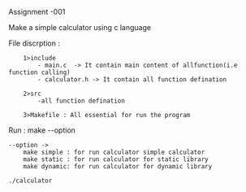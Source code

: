 Assignment -001 

Make a simple calculator using c language

File discrption :

		1>include
			- main.c  -> It contain main content of allfunction(i.e function calling)
			- calculator.h -> It contain all function defination

		2>src 
			-all function defination

		3>Makefile : All essential for run the program

Run :
	make --option

	--option ->
		make simple : for run calculator simple calculator
		make static : for run calculator for static library
		make dynamic: for run calculator for dynamic library
	
	./calculator
